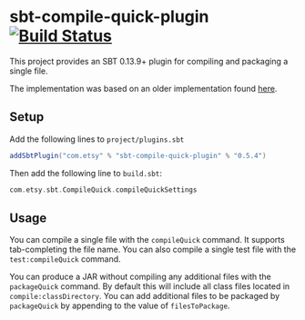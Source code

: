 # sbt-compile-quick-plugin [![Build Status](https://travis-ci.org/etsy/sbt-compile-quick-plugin.svg)](https://travis-ci.org/etsy/sbt-compile-quick-plugin)

This project provides an SBT 0.13.9+ plugin for compiling and packaging
a single file.

The implementation was based on an older implementation found
[here](https://github.com/sbt/sbt/issues/240).

## Setup

Add the following lines to `project/plugins.sbt`

```scala
addSbtPlugin("com.etsy" % "sbt-compile-quick-plugin" % "0.5.4")
```

Then add the following line to `build.sbt`:

```scala
com.etsy.sbt.CompileQuick.compileQuickSettings
```

## Usage

You can compile a single file with the `compileQuick` command.  It
supports tab-completing the file name.  You can also compile a single
test file with the `test:compileQuick` command.

You can produce a JAR without compiling any additional files with the
`packageQuick` command.  By default this will include all class files
located in `compile:classDirectory`.  You can add additional files to
be packaged by `packageQuick` by appending to the value of
`filesToPackage`.
